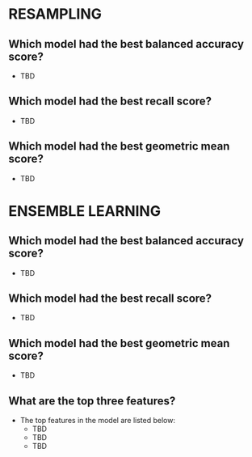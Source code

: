# RESAMPLING
## Which model had the best balanced accuracy score?
* TBD


## Which model had the best recall score?
* TBD


## Which model had the best geometric mean score?
* TBD




# ENSEMBLE LEARNING
## Which model had the best balanced accuracy score?
* TBD 


## Which model had the best recall score?
* TBD


## Which model had the best geometric mean score?
* TBD


## What are the top three features?
* The top features in the model are listed below:
    - TBD
    - TBD
    - TBD